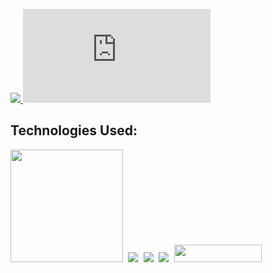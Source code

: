 <a href="https://discord-bot-python.bolaghaly.repl.co/"> <img src="https://img.shields.io/website-up-down-blue-red/http/monip.org.svg"/> </a>
[![GitHub license](https://badgen.net/github/license/Naereen/Strapdown.js)](https://github.com/BolaGhaly/Discord-Bot-Python/blob/main/LICENSE.md)


## Technologies Used:
<div>
    <kbd> <img src="http://ForTheBadge.com/images/badges/made-with-python.svg" width="180"/> </kbd>
    <kbd> <img src="https://img.shields.io/badge/Flask-000000?style=for-the-badge&logo=flask&logoColor=white" /> </kbd>
    <kbd> <img src="https://img.shields.io/badge/HTML5-E34F26?style=for-the-badge&logo=html5&logoColor=white"/>  </kbd>
    <kbd> <img src="https://img.shields.io/badge/CSS3-1572B6?style=for-the-badge&logo=css3&logoColor=white"/> </kbd>
    <kbd> <a href="https://discord-bot-python.bolaghaly.repl.co/"> <img src="https://img.shields.io/badge/Deployed%20on-Replit-1f425f.svg"/ width="140" height="28"> </a> </kbd>
</div>
